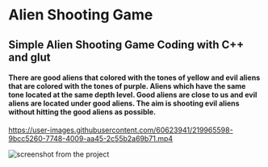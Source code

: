 <h1>Alien Shooting Game</h1>
<h2>Simple Alien Shooting Game Coding with C++ and glut</h2>
<h4>There are good aliens that colored with the tones of yellow and evil aliens that are colored with the tones of purple. 
Aliens which have the same tone located at the same depth level. Good aliens are close to us and evil aliens are located under good aliens. 
The aim is shooting evil aliens without hitting the good aliens as possible.</h4>

https://user-images.githubusercontent.com/60623941/219965598-9bcc5260-7748-4009-aa45-2c55b2a69b71.mp4
<br>
<p float="left">
  <img src="https://user-images.githubusercontent.com/60623941/219965642-1591b516-6695-4e54-a3fc-f9fbcad1ebd8.PNG" alt="screenshot from the project"/>
</p>
